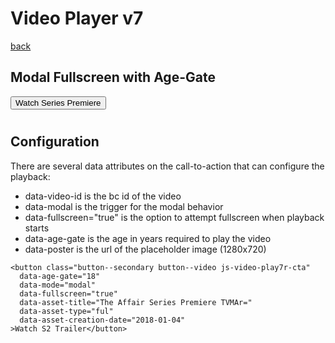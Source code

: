 
# Video Player v7
[back](./index.html)

## Modal Fullscreen with Age-Gate

<div class="video-cta-example">
<button class="button--secondary button--video js-video-play7r-cta"
  data-age-gate="18" 
  data-mode="modal"
  data-fullscreen="true"
  data-poster="https://www.sho.com/site/image-bin/images/1031103_1_3406304/1031103_1_3406304_ful02_1280x640.jpg"
  data-video-id="5715288914001"
  data-asset-id="59676"
  data-asset-title="The Affair Series Premiere TVMA"
  data-asset-type="ful"
  data-asset-creation-date="2018-01-04"
>Watch Series Premiere</button><!-- 1280x720 poster has right aspect -->
</div>

## Configuration
There are several data attributes on the call-to-action that can configure the playback:
- data-video-id is the bc id of the video
- data-modal is the trigger for the modal behavior
- data-fullscreen="true" is the option to attempt fullscreen when playback starts
- data-age-gate is the age in years required to play the video
- data-poster is the url of the placeholder image (1280x720)

```
<button class="button--secondary button--video js-video-play7r-cta"
  data-age-gate="18" 
  data-mode="modal"
  data-fullscreen="true"
  data-asset-title="The Affair Series Premiere TVMAr="
  data-asset-type="ful"
  data-asset-creation-date="2018-01-04"
>Watch S2 Trailer</button>
```


<style type="text/css">
.video-cta-example {
  margin-bottom:25px
}

.button--secondary, .button--outline-white {
  margin-bottom:10px;
}
</style>